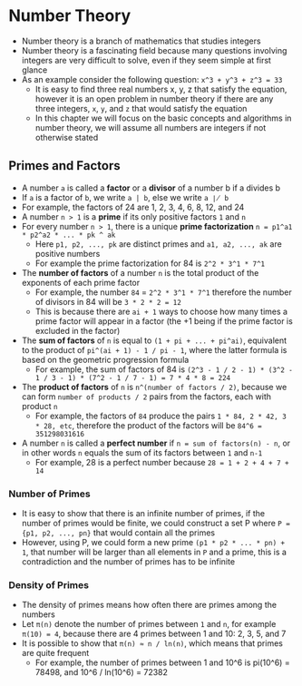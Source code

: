 # Number Theory
- Number theory is a branch of mathematics that studies integers
- Number theory is a fascinating field because many questions involving integers are very difficult to solve, even if they seem simple at first glance
- As an example consider the following question: `x^3 + y^3 + z^3 = 33`
  - It is easy to find three real numbers x, y, z that satisfy the equation, however it is an open problem in number theory if there are any three integers, `x`, `y`, and `z` that would satisfy the equation
  - In this chapter we will focus on the basic concepts and algorithms in number theory, we will assume all numbers are integers if not otherwise stated

## Primes and Factors
- A number `a` is called a **factor** or a **divisor** of a number b if a divides b
- If `a` is a factor of `b`, we write `a | b`, else we write `a ∤ b`
- For example, the factors of 24 are 1, 2, 3, 4, 6, 8, 12, and 24
- A number `n > 1` is a **prime** if its only positive factors `1` and `n`
- For every number `n > 1`, there is a unique **prime factorization** `n = p1^a1 * p2^a2 * ... * pk ^ ak`
  - Here `p1, p2, ..., pk` are distinct primes and `a1, a2, ..., ak` are positive numbers
  - For example the prime factorization for 84 is `2^2 * 3^1 * 7^1`
- The **number of factors** of a number `n` is the total product of the exponents of each prime factor
  - For example, the number `84` = `2^2 * 3^1 * 7^1` therefore the number of divisors in 84 will be `3 * 2 * 2 = 12`
  - This is because there are `ai + 1` ways to choose how many times a prime factor will appear in a factor (the +1 being if the prime factor is excluded in the factor)
- The **sum of factors** of `n` is equal to `(1 + pi + ... + pi^ai)`, equivalent to the product of `pi^(ai + 1) - 1 / pi - 1`, where the latter formula is based on the geometric progression formula
  - For example, the sum of factors of 84 is `(2^3 - 1 / 2 - 1) * (3^2 - 1 / 3 - 1) * (7^2 - 1 / 7 - 1) = 7 * 4 * 8 = 224`
- The **product of factors** of `n` is `n^(number of factors / 2)`, because we can form `number of products / 2` pairs from the factors, each with product `n`
  - For example, the factors of `84` produce the pairs `1 * 84, 2 * 42, 3 * 28, etc`, therefore the product of the factors will be `84^6 = 351298031616`
- A number `n` is called a **perfect number** if `n = sum of factors(n) - n`, or in other words `n` equals the sum of its factors between `1` and `n-1`
  - For example, 28 is a perfect number because `28 = 1 + 2 + 4 + 7 + 14`

### Number of Primes
- It is easy to show that there is an infinite number of primes, if the number of primes would be finite, we could construct a set P where `P = {p1, p2, ..., pn}` that would contain all the primes
- However, using P, we could form a new prime `(p1 * p2 * ... * pn) + 1`, that number will be larger than all elements in `P` and a prime, this is a contradiction and the number of primes has to be infinite

### Density of Primes
- The density of primes means how often there are primes among the numbers
- Let `π(n)` denote the number of primes between `1` and `n`, for example `π(10) = 4`, because there are 4 primes between 1 and 10: 2, 3, 5, and 7
- It is possible to show that `π(n) ≈ n / ln(n)`, which means that primes are quite frequent
  - For example, the number of primes between 1 and 10^6 is pi(10^6) = 78498, and 10^6 / ln(10^6) = 72382